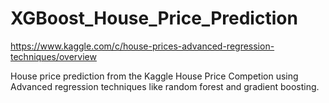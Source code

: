 # XGBoost_House_Price_Prediction

https://www.kaggle.com/c/house-prices-advanced-regression-techniques/overview

House price prediction from the Kaggle House Price Competion using Advanced regression techniques like random forest and gradient boosting.
